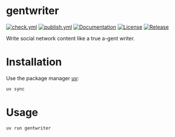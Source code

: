 # gentwriter

[![check.yml](https://github.com/fmind/gentwriter/actions/workflows/check.yml/badge.svg)](https://github.com/fmind/gentwriter/actions/workflows/check.yml)
[![publish.yml](https://github.com/fmind/gentwriter/actions/workflows/publish.yml/badge.svg)](https://github.com/fmind/gentwriter/actions/workflows/publish.yml)
[![Documentation](https://img.shields.io/badge/documentation-available-brightgreen.svg)](https://fmind.github.io/gentwriter/)
[![License](https://img.shields.io/github/license/fmind/gentwriter)](https://github.com/fmind/gentwriter/blob/main/LICENCE.txt)
[![Release](https://img.shields.io/github/v/release/fmind/gentwriter)](https://github.com/fmind/gentwriter/releases)

Write social network content like a true a-gent writer.

# Installation

Use the package manager [uv](https://docs.astral.sh/uv/):

```bash
uv sync
```

# Usage

```bash
uv run gentwriter
```
